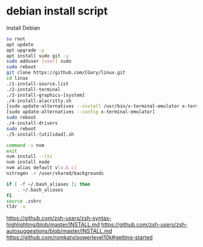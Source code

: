 # debian install script
Install Debian
```bash
su root
apt update
apt upgrade -y
apt install sudo git -y
sudo adduser [user] sudo
sudo reboot
git clone https://github.com/CGary/linux.git
cd linux
./1-install-source.list
./2-install-terminal
./3-install-graphics-[system]
./4-install-alacritty.sh
[sudo update-alternatives --install /usr/bin/x-terminal-emulator x-terminal-emulator "$HOME/.cargo/bin/alacritty" 50]
[sudo update-alternatives --config x-terminal-emulator]
sudo reboot
./4-install-drivers
sudo reboot
./5-install-[utilidad].sh

command -v nvm
exit
nvm install --lts
nvm install node
nvm alias default v[a.b.c]
nitrogen -> /user/shared/backgrounds

if [ -f ~/.bash_aliases ]; then
    . ~/.bash_aliases
fi
source .zshrc
tldr -u
```
https://github.com/zsh-users/zsh-syntax-highlighting/blob/master/INSTALL.md
https://github.com/zsh-users/zsh-autosuggestions/blob/master/INSTALL.md
https://github.com/romkatv/powerlevel10k#getting-started
